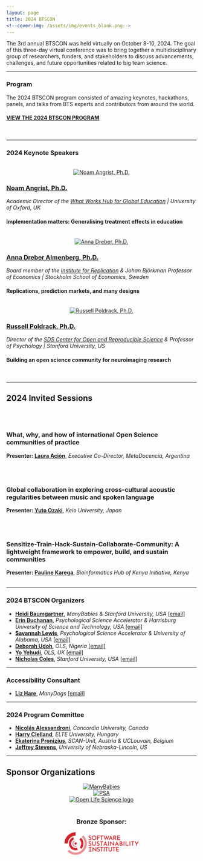 ```yaml
---
layout: page
title: 2024 BTSCON
<!--cover-img: /assets/img/events_blank.png-->
---
```



The 3rd annual BTSCON was held virtually on October 8-10, 2024. The goal of this three-day virtual conference was to bring together a multidisciplinary group of researchers, funders, and stakeholders to discuss advancements, challenges, and future opportunities related to big team science. 

***
### Program

The 2024 BTSCON program consisted of amazing keynotes, hackathons, panels, and talks from BTS experts and contributors from around the world. 

#### [VIEW THE 2024 BTSCON PROGRAM](https://docs.google.com/document/d/e/2PACX-1vRLOKvaZdo58azXRvuO6jT-9YdvJ6TqJa5Yz-rcp3nfI4w-FJlg_0T3zDk_W0vqPXD-NVonQdxa1-M5/pub) 

<br>

***
### 2024 Keynote Speakers

<section>
  <div class="container">
    <div class="row">
      <div class="col-sm-12">
        <p>    </p>
      </div>
    </div>
    <div class="row">
      <div class="col-sm-4 col-xs-6" align="center">
        <br>
        <a href="https://mbrg.bsg.ox.ac.uk/person/noam-angrist" target="_blank"><img src="/assets/img/Angrist_headshot.jpg" alt="Noam Angrist, Ph.D." width="200" height="200"></a>
      </div>
      <div class="col-sm-8">
        <h3><a href="https://mbrg.bsg.ox.ac.uk/person/noam-angrist" target="_blank">Noam Angrist, Ph.D.</a></h3>
        <i>Academic Director of the <a href="https://www.wwhge.org/" target="_blank">What Works Hub for Global Education</a> | University of Oxford, UK</i>
        <h4>Implementation matters: Generalising treatment effects in education</h4>
      </div>
    </div>
    <div class="row">
      <div class="col-sm-12">
        <p>    </p>
      </div>
    </div>
    <div class="row">
      <div class="col-sm-4 col-xs-6" align="center">
        <br>
        <a href="https://sites.google.com/site/annadreber/" target="_blank"><img src="/assets/img/Dreber_headshot.jpg" alt="Anna Dreber, Ph.D." width="200" height="200"></a>
      </div>
      <div class="col-sm-8">
        <h3><a href="https://sites.google.com/site/annadreber/" target="_blank">Anna Dreber Almenberg, Ph.D.</a></h3>
        <i>Board member of the <a href="https://i4replication.org/" target="_blank">Institute for Replication</a> & Johan Björkman Professor of Economics | Stockholm School of Economics, Sweden</i>
        <h4>Replications, prediction markets, and many designs</h4>
      </div>
    </div>
    <div class="row">
      <div class="col-sm-12">
        <p>    </p>
      </div>
    </div>
    <div class="row">
      <div class="col-sm-4 col-xs-6" align="center">
        <br>
        <a href="https://poldrack.github.io/" target="_blank"><img src="/assets/img/Poldrack_headshot.jpg" alt="Russell Poldrack, Ph.D." width="200" height="200"></a>
      </div>
      <div class="col-sm-8">
        <h3><a href="https://poldrack.github.io/" target="_blank">Russell Poldrack, Ph.D.</a></h3>
        <i>Director of the <a href="https://datascience.stanford.edu/cores" target="_blank">SDS Center for Open and Reproducible Science</a> & Professor of Psychology | Stanford University, US</i>
        <h4>Building an open science community for neuroimaging research</h4>
      </div>
    </div>
  </div>
</section>
<br>

***

<h2 id="invited">2024 Invited Sessions</h2>

<section>
  <div class="container">
    <div class="row">
      <div class="col-sm-12">
        <p>    </p>
      </div>
    </div>
    <div class="row">
      <div class="col-sm-4" align="center">
        <br>
        <a href="https://www.metadocencia.org/" target="_blank"><img src="/assets/img/metadocencia.png" alt="" width="200"></a>
      </div>
      <div class="col-sm-8">
        <h3>What, why, and how of international Open Science communities of practice</h3>
        <b>Presenter: <a href="https://www.metadocencia.org/authors/lacion/" target="_blank">Laura Ación</a></b>, <i>Executive Co-Director, MetaDocencia, Argentina</i>
      </div>
    </div>
    <div class="row">
      <div class="col-sm-12">
        <p>    </p>
      </div>
    </div>
    <div class="row">
      <div class="col-sm-4" align="center">
        <br>
        <a href="https://sites.google.com/view/comp-music-lab/many-voices" target="_blank"><img src="/assets/img/manyvoices.jpeg" alt="" width="200"></a>
      </div>
      <div class="col-sm-8">
        <h3>Global collaboration in exploring cross-cultural acoustic regularities between music and spoken language</h3>
        <b>Presenter: <a href="https://scholar.google.com/citations?user=qtxOpmMAAAAJ&hl=en&oi=ao" target="_blank">Yuto Ozaki</a></b>, <i>Keio University, Japan</i>
      </div>
    </div>
    <div class="row">
      <div class="col-sm-12">
        <p>    </p>
      </div>
    </div>
    <div class="row">
      <div class="col-sm-4" align="center">
        <br>
        <a href="https://bhki.org/" target="_blank"><img src="/assets/img/bhki.png" alt="" height="200"></a>
      </div>
      <div class="col-sm-8">
        <h3>Sensitize-Train-Hack-Sustain-Collaborate-Community: A lightweight framework to empower, build, and sustain communities</h3>
        <b>Presenter: <a href="https://bhki.org/about" target="_blank">Pauline Karega</a></b>, <i>Bioinformatics Hub of Kenya Initiative, Kenya</i>
      </div>
    </div>
  </div>
</section>

<br>


***

### 2024 BTSCON Organizers
* [**Heidi Baumgartner**](https://profiles.stanford.edu/heidi-baumgartner), *ManyBabies & Stanford University, USA* [[email]](mailto:heidib@stanford.edu)
* [**Erin Buchanan**](https://www.aggieerin.com/), *Psychological Science Accelerator & Harrisburg University of Science and Technology, USA* [[email]](mailto:buchananlab@gmail.com)
* [**Savannah Lewis**](https://savannahclewis.wordpress.com/), *Psychological Science Accelerator & University of Alabama, USA* [[email]](mailto:)
* [**Deborah Udoh**](https://www.we-are-ols.org/people#npdebs), *OLS, Nigeria* [[email]](mailto:debs@we-are-ols.org)
* [**Yo Yehudi**](http://we-are-ols.org), *OLS, UK* [[email]](mailto:yo@we-are-ols.org)
* [**Nicholas Coles**](https://hai.stanford.edu/people/nicholas-coles), *Stanford University, USA* [[email]](mailto:ncoles@stanford.edu)
***

### Accessibility Consultant
* [**Liz Hare**](http://www.doggenetics.com/), *ManyDogs* [[email]](mailto:LizHare@DogGenetics.com)

***

### 2024 Program Committee
* [**Nicolás Alessandroni**](https://scholar.google.com/citations?user=O0JkchsAAAAJ&hl=en), *Concordia University, Canada*
* [**Harry Clelland**](https://scholar.google.com/citations?user=BfKnTpEAAAAJ&hl=en), *ELTE University, Hungary*
* [**Ekaterina Pronizius**](https://pronizius.com/), *SCAN-Unit, Austria & UCLouvain, Belgium*
* [**Jeffrey Stevens**](https://jeffreyrstevens.quarto.pub/), *University of Nebraska-Lincoln, US*

***

<h2 id="sponsors">Sponsor Organizations</h2>
<section>
	<div class="container">
		<div class="row justify-content-around">
		  <div class="col-lg-3 col-md-2 col-sm-2 col-xs-2" align="center">
		    <a href="https://manybabies.github.io" class="image" target="_blank"><img src="/assets/img/MB_logo.png" alt="ManyBabies" width="100" height="100"></a>
		  </div>
		  <div class="col-lg-3 col-md-2 col-sm-2 col-xs-2" align="center">
			  <a href="https://psysciacc.org/" class="image" target="_blank"><img src="/assets/img/psa_logo.png" alt="PSA" width="100" height="100"></a>
		  </div>
		  <div class="col-lg-3 col-md-2 col-sm-2 col-xs-2" align="center">
			  <a href="http://we-are-ols.org/" class="image" target="_blank"><img src="/assets/img/ols-logo.png" alt="Open Life Science logo" width="100" height="100"></a>
		  </div>
	  </div>
		<div class="row justify-content-around">
		  <div class="col-lg-3 col-md-2 col-sm-2 col-xs-2" align="center">
        <br><h3>Bronze Sponsor:</h3>
		    <a href="https://software.ac.uk" class="image" target="_blank"><img src="/assets/img/sponsor-logo-ssi.svg" alt="Software Sustainability Institute" width="200"></a>
		  </div>
    </div>
